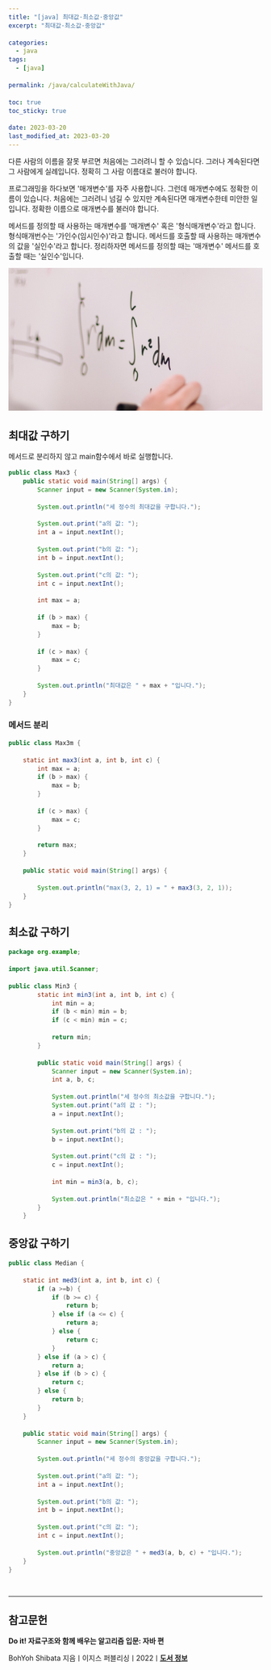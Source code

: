 ```yaml
---
title: "[java] 최대값·최소값·중앙값"
excerpt: "최대값·최소값·중앙값"

categories:
  - java
tags:
  - [java]

permalink: /java/calculateWithJava/

toc: true
toc_sticky: true

date: 2023-03-20
last_modified_at: 2023-03-20
---
```


다른 사람의 이름을 잘못 부르면 처음에는 그러려니 할 수 있습니다. 그러나 계속된다면 그 사람에게 실례입니다. 정확히 그 사람 이름대로 불러야 합니다.

프로그래밍을 하다보면 '매개변수'를 자주 사용합니다. 그런데 매개변수에도 정확한 이름이 있습니다. 처음에는 그러려니 넘길 수 있지만 계속된다면 매개변수한테 미안한 일입니다. 정확한 이름으로 매개변수를 불러야 합니다.

메서드를 정의할 때 사용하는 매개변수를 '매개변수' 혹은 '형식매개변수'라고 합니다. 형식매개번수는 '가인수(임시인수)'라고 합니다. 메서드를 호출할 때 사용하는 매개변수의 값을 '실인수'라고 합니다. 정리하자면 메서드를 정의할 때는 '매개변수' 메서드를 호출할 때는 '실인수'입니다.

![calculateWithJava](/assets/images/posts_img/calculateWithJava.png)

## 최대값 구하기

메서드로 분리하지 않고 main함수에서 바로 실행합니다.

```java
public class Max3 {
    public static void main(String[] args) {
        Scanner input = new Scanner(System.in);

        System.out.println("세 정수의 최대값을 구합니다.");

        System.out.print("a의 값: ");
        int a = input.nextInt();

        System.out.print("b의 값: ");
        int b = input.nextInt();

        System.out.print("c의 값: ");
        int c = input.nextInt();

        int max = a;

        if (b > max) {
            max = b;
        }

        if (c > max) {
            max = c;
        }

        System.out.println("최대값은 " + max + "입니다.");
    }
}

```

### 메서드 분리

```java
public class Max3m {

    static int max3(int a, int b, int c) {
        int max = a;
        if (b > max) {
            max = b;
        }

        if (c > max) {
            max = c;
        }

        return max;
    }

    public static void main(String[] args) {

        System.out.println("max(3, 2, 1) = " + max3(3, 2, 1));
    }
}

```

## 최소값 구하기

```java
package org.example;

import java.util.Scanner;

public class Min3 {
        static int min3(int a, int b, int c) {
            int min = a;
            if (b < min) min = b;
            if (c < min) min = c;

            return min;
        }

        public static void main(String[] args) {
            Scanner input = new Scanner(System.in);
            int a, b, c;

            System.out.println("세 정수의 최소값을 구합니다.");
            System.out.print("a의 값 : ");
            a = input.nextInt();

            System.out.print("b의 값 : ");
            b = input.nextInt();

            System.out.print("c의 값 : ");
            c = input.nextInt();

            int min = min3(a, b, c);

            System.out.println("최소값은 " + min + "입니다.");
        }
    }

```

## 중앙값 구하기

```java
public class Median {

    static int med3(int a, int b, int c) {
        if (a >=b) {
            if (b >= c) {
                return b;
            } else if (a <= c) {
                return a;
            } else {
                return c;
            }
        } else if (a > c) {
            return a;
        } else if (b > c) {
            return c;
        } else {
            return b;
        }
    }

    public static void main(String[] args) {
        Scanner input = new Scanner(System.in);

        System.out.println("세 정수의 중앙값을 구합니다.");

        System.out.print("a의 값: ");
        int a = input.nextInt();

        System.out.print("b의 값: ");
        int b = input.nextInt();

        System.out.print("c의 값: ");
        int c = input.nextInt();

        System.out.println("중앙값은 " + med3(a, b, c) + "입니다.");
    }
}
```

<br>

---

## 참고문헌

**Do it! 자료구조와 함께 배우는 알고리즘 입문: 자바 편**

BohYoh Shibata 지음ㅣ이지스 퍼블리싱ㅣ2022ㅣ[**도서 정보**](https://product.kyobobook.co.kr/detail/S000061352392)
